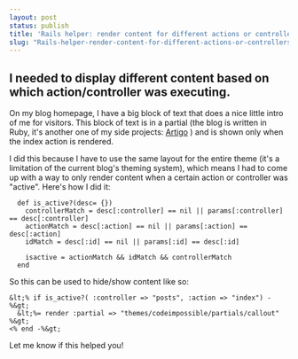 ```yaml
---
layout: post
status: publish
title: 'Rails helper: render content for different actions or controllers'
slug: "Rails-helper-render-content-for-different-actions-or-controllers"
---
```


## I needed to display different content based on which action/controller was executing.


On my blog homepage, I have a big block of text that does a nice little intro of me for visitors. This block of text is in a partial (the blog is written in Ruby, it&#39;s another one of my side projects: [Artigo][1] ) and is shown only when the index action is rendered.


I did this because I have to use the same layout for the entire theme (it's a limitation of the current blog's theming system), which means I had to come up with a way to only render content when a certain action or controller was "active". Here's how I did it:


      def is_active?(desc= {})
        controllerMatch = desc[:controller] == nil || params[:controller] == desc[:controller]
        actionMatch = desc[:action] == nil || params[:action] == desc[:action]
        idMatch = desc[:id] == nil || params[:id] == desc[:id]
    
        isactive = actionMatch && idMatch && controllerMatch
      end

So this can be used to hide/show content like so:

    &lt;% if is_active?( :controller => "posts", :action => "index") -%&gt;
      &lt;%= render :partial => "themes/codeimpossible/partials/callout" %&gt;
    <% end -%&gt;

Let me know if this helped you!

  [1]: http://github.com/codeimpossible/Artigo
